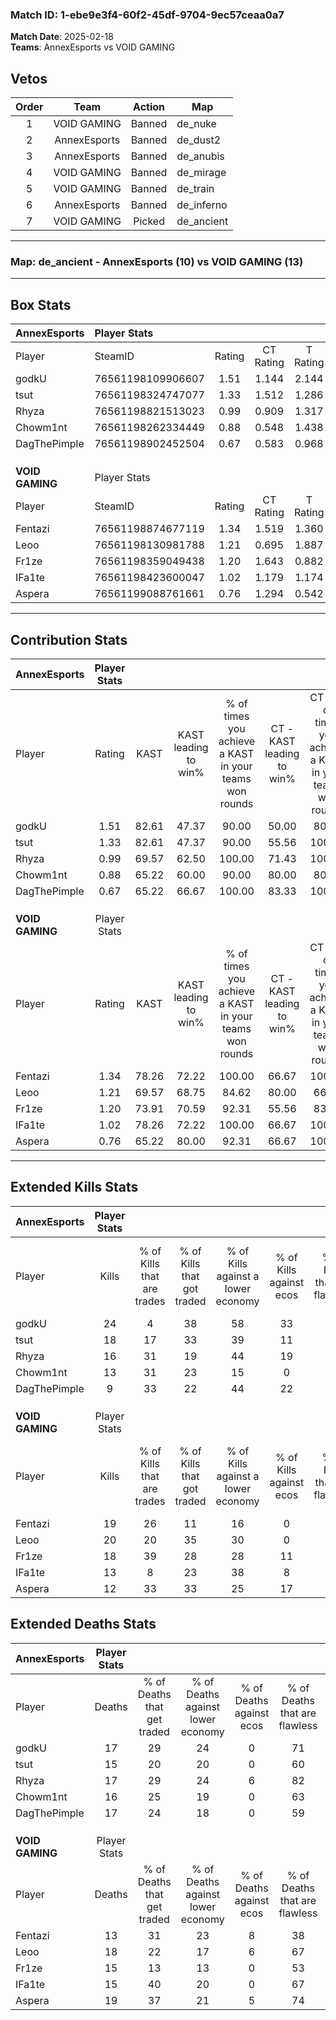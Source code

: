 ### Match ID: 1-ebe9e3f4-60f2-45df-9704-9ec57ceaa0a7  
**Match Date**: 2025-02-18  
**Teams**: AnnexEsports vs VOID GAMING  

## Vetos  

| Order | Team | Action | Map |
| :---: | :--: | :----: | --- |
| 1 | VOID GAMING | Banned | de_nuke |
| 2 | AnnexEsports | Banned | de_dust2 |
| 3 | AnnexEsports | Banned | de_anubis |
| 4 | VOID GAMING | Banned | de_mirage |
| 5 | VOID GAMING | Banned | de_train |
| 6 | AnnexEsports | Banned | de_inferno |
| 7 | VOID GAMING | Picked | de_ancient |

---  

### **Map**: de_ancient - AnnexEsports (10) vs VOID GAMING (13)  
---  

## Box Stats  

| **AnnexEsports** | Player Stats      |        |           |          |       |       |       |         |        |      |     |
| :- | :- | :-: | :-: | :-: | :-: | :-: | :-: | :-: | :-: | :-: | :-: |
| Player           | SteamID           | Rating | CT Rating | T Rating | KAST  |  ADR  | Kills | Assists | Deaths | K/D  | HS% |
| godkU            | 76561198109906607 |  1.51  |   1.144   |  2.144   | 82.61 | 101.3 |  24   |    2    |   17   | 1.41 | 33  |
| tsut             | 76561198324747077 |  1.33  |   1.512   |  1.286   | 82.61 | 98.0  |  18   |    6    |   15   | 1.20 | 55  |
| Rhyza            | 76561198821513023 |  0.99  |   0.909   |  1.317   | 69.57 | 61.7  |  16   |    3    |   17   | 0.94 | 62  |
| Chowm1nt         | 76561198262334449 |  0.88  |   0.548   |  1.438   | 65.22 | 65.7  |  13   |    3    |   16   | 0.81 | 69  |
| DagThePimple     | 76561198902452504 |  0.67  |   0.583   |  0.968   | 65.22 | 49.1  |   9   |    8    |   17   | 0.53 | 33  |
|                  |                   |        |           |          |       |       |       |         |        |      |     |
|                  |                   |        |           |          |       |       |       |         |        |      |     |
|                  |                   |        |           |          |       |       |       |         |        |      |     |
| **VOID GAMING**  | Player Stats      |        |           |          |       |       |       |         |        |      |     |
| Player           | SteamID           | Rating | CT Rating | T Rating | KAST  |  ADR  | Kills | Assists | Deaths | K/D  | HS% |
| Fentazi          | 76561198874677119 |  1.34  |   1.519   |  1.360   | 78.26 | 85.0  |  19   |    5    |   13   | 1.46 | 31  |
| Leoo             | 76561198130981788 |  1.21  |   0.695   |  1.887   | 69.57 | 89.0  |  20   |    6    |   18   | 1.11 | 65  |
| Fr1ze            | 76561198359049438 |  1.20  |   1.643   |  0.882   | 73.91 | 75.8  |  18   |    6    |   15   | 1.20 | 33  |
| IFa1te           | 76561198423600047 |  1.02  |   1.179   |  1.174   | 78.26 | 69.4  |  13   |    6    |   15   | 0.87 | 61  |
| Aspera           | 76561199088761661 |  0.76  |   1.294   |  0.542   | 65.22 | 53.1  |  12   |   10    |   19   | 0.63 | 41  |
---  

## Contribution Stats  

| **AnnexEsports** | Player Stats |       |                      |                                                        |                           |                                                             |                          |                                                            |
| :- | :-: | :-: | :-: | :-: | :-: | :-: | :-: | :-: |
| Player           |    Rating    | KAST  | KAST leading to win% | % of times you achieve a KAST in your teams won rounds | CT - KAST leading to win% | CT - % of times you achieve a KAST in your teams won rounds | T - KAST leading to win% | T - % of times you achieve a KAST in your teams won rounds |
| godkU            |     1.51     | 82.61 |        47.37         |                         90.00                          |           50.00           |                            80.00                            |          45.45           |                           100.00                           |
| tsut             |     1.33     | 82.61 |        47.37         |                         90.00                          |           55.56           |                           100.00                            |          40.00           |                           80.00                            |
| Rhyza            |     0.99     | 69.57 |        62.50         |                         100.00                         |           71.43           |                           100.00                            |          55.56           |                           100.00                           |
| Chowm1nt         |     0.88     | 65.22 |        60.00         |                         90.00                          |           80.00           |                            80.00                            |          50.00           |                           100.00                           |
| DagThePimple     |     0.67     | 65.22 |        66.67         |                         100.00                         |           83.33           |                           100.00                            |          55.56           |                           100.00                           |
|                  |              |       |                      |                                                        |                           |                                                             |                          |                                                            |
|                  |              |       |                      |                                                        |                           |                                                             |                          |                                                            |
|                  |              |       |                      |                                                        |                           |                                                             |                          |                                                            |
| **VOID GAMING**  | Player Stats |       |                      |                                                        |                           |                                                             |                          |                                                            |
| Player           |    Rating    | KAST  | KAST leading to win% | % of times you achieve a KAST in your teams won rounds | CT - KAST leading to win% | CT - % of times you achieve a KAST in your teams won rounds | T - KAST leading to win% | T - % of times you achieve a KAST in your teams won rounds |
| Fentazi          |     1.34     | 78.26 |        72.22         |                         100.00                         |           66.67           |                           100.00                            |          77.78           |                           100.00                           |
| Leoo             |     1.21     | 69.57 |        68.75         |                         84.62                          |           80.00           |                            66.67                            |          63.64           |                           100.00                           |
| Fr1ze            |     1.20     | 73.91 |        70.59         |                         92.31                          |           55.56           |                            83.33                            |          87.50           |                           100.00                           |
| IFa1te           |     1.02     | 78.26 |        72.22         |                         100.00                         |           66.67           |                           100.00                            |          77.78           |                           100.00                           |
| Aspera           |     0.76     | 65.22 |        80.00         |                         92.31                          |           66.67           |                           100.00                            |          100.00          |                           85.71                            |
---  

## Extended Kills Stats  

| **AnnexEsports** | Player Stats |                            |                            |                                    |                         |                              |                                 |                                       |                    |           |
| :- | :-: | :-: | :-: | :-: | :-: | :-: | :-: | :-: | :-: | :-: |
| Player           |    Kills     | % of Kills that are trades | % of Kills that got traded | % of Kills against a lower economy | % of Kills against ecos | % of Kills that are flawless | % of Kills that are close duels | % of Kills that are assisted by flash | Pistol Round Kills | AWP Kills |
| godkU            |      24      |             4              |             38             |                 58                 |           33            |              58              |                8                |                   0                   |         0          |     2     |
| tsut             |      18      |             17             |             33             |                 39                 |           11            |              56              |               11                |                   0                   |         0          |     0     |
| Rhyza            |      16      |             31             |             19             |                 44                 |           19            |              81              |                0                |                   0                   |         0          |     2     |
| Chowm1nt         |      13      |             31             |             23             |                 15                 |            0            |              46              |                8                |                   8                   |         0          |     2     |
| DagThePimple     |      9       |             33             |             22             |                 44                 |           22            |              44              |                0                |                   0                   |         0          |     1     |
|                  |              |                            |                            |                                    |                         |                              |                                 |                                       |                    |           |
|                  |              |                            |                            |                                    |                         |                              |                                 |                                       |                    |           |
|                  |              |                            |                            |                                    |                         |                              |                                 |                                       |                    |           |
| **VOID GAMING**  | Player Stats |                            |                            |                                    |                         |                              |                                 |                                       |                    |           |
| Player           |    Kills     | % of Kills that are trades | % of Kills that got traded | % of Kills against a lower economy | % of Kills against ecos | % of Kills that are flawless | % of Kills that are close duels | % of Kills that are assisted by flash | Pistol Round Kills | AWP Kills |
| Fentazi          |      19      |             26             |             11             |                 16                 |            0            |              79              |                0                |                   5                   |         6          |     2     |
| Leoo             |      20      |             20             |             35             |                 30                 |            0            |              65              |                0                |                  20                   |         0          |     4     |
| Fr1ze            |      18      |             39             |             28             |                 28                 |           11            |              61              |                0                |                   0                   |         0          |     0     |
| IFa1te           |      13      |             8              |             23             |                 38                 |            8            |              77              |                8                |                   0                   |         0          |     1     |
| Aspera           |      12      |             33             |             33             |                 25                 |           17            |              58              |                0                |                   0                   |         0          |     0     |
## Extended Deaths Stats  

| **AnnexEsports** | Player Stats |                             |                                   |                          |                               |                            |                           |               |
| :- | :-: | :-: | :-: | :-: | :-: | :-: | :-: | :-: |
| Player           |    Deaths    | % of Deaths that get traded | % of Deaths against lower economy | % of Deaths against ecos | % of Deaths that are flawless | % of Deaths that are close | % of Deaths while blinded | Deaths to AWP |
| godkU            |      17      |             29              |                24                 |            0             |              71               |             0              |            12             |       1       |
| tsut             |      15      |             20              |                20                 |            0             |              60               |             0              |             7             |       0       |
| Rhyza            |      17      |             29              |                24                 |            6             |              82               |             0              |            12             |       2       |
| Chowm1nt         |      16      |             25              |                19                 |            0             |              63               |             6              |             0             |       2       |
| DagThePimple     |      17      |             24              |                18                 |            0             |              59               |             0              |             0             |       1       |
|                  |              |                             |                                   |                          |                               |                            |                           |               |
|                  |              |                             |                                   |                          |                               |                            |                           |               |
|                  |              |                             |                                   |                          |                               |                            |                           |               |
| **VOID GAMING**  | Player Stats |                             |                                   |                          |                               |                            |                           |               |
| Player           |    Deaths    | % of Deaths that get traded | % of Deaths against lower economy | % of Deaths against ecos | % of Deaths that are flawless | % of Deaths that are close | % of Deaths while blinded | Deaths to AWP |
| Fentazi          |      13      |             31              |                23                 |            8             |              38               |             15             |             0             |       0       |
| Leoo             |      18      |             22              |                17                 |            6             |              67               |             0              |             0             |       0       |
| Fr1ze            |      15      |             13              |                13                 |            0             |              53               |             0              |             7             |       0       |
| IFa1te           |      15      |             40              |                20                 |            0             |              67               |             13             |             0             |       0       |
| Aspera           |      19      |             37              |                21                 |            5             |              74               |             5              |             0             |       0       |
